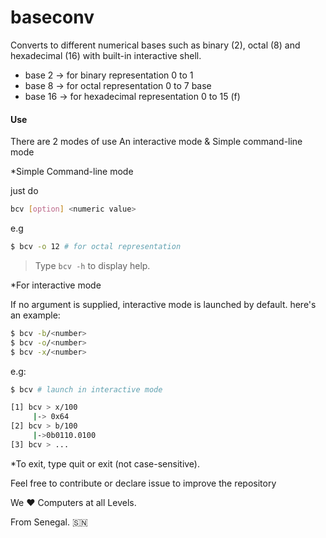 # baseconv

Converts to different numerical bases such as binary (2), octal (8)  and hexadecimal (16)  with built-in interactive shell. 


- base 2 -> for binary representation 0 to 1  
- base 8 -> for octal representation 0 to 7 base 
- base 16 -> for hexadecimal representation 0 to 15 (f) 

#### Use

There are 2 modes of use 
An interactive mode &  Simple command-line mode 

*Simple Command-line mode 

just do  
```bash 
bcv [option] <numeric value> 
```  
e.g 
```bash 
$ bcv -o 12 # for octal representation  
``` 

> Type `bcv -h` to display help. 


*For interactive mode  

If no argument is supplied, interactive mode is launched by default. 
here's an example: 

```bash 
$ bcv -b/<number>  
$ bcv -o/<number> 
$ bcv -x/<number>   
```
e.g: 

```bash 
$ bcv # launch in interactive mode 

[1] bcv > x/100
     |-> 0x64
[2] bcv > b/100
     |->0b0110.0100
[3] bcv > ...
```

*To exit, type quit or exit (not case-sensitive).

Feel free to contribute or declare issue to improve  the repository 

We ❤️  Computers at all Levels. 

From Senegal. 🇸🇳
